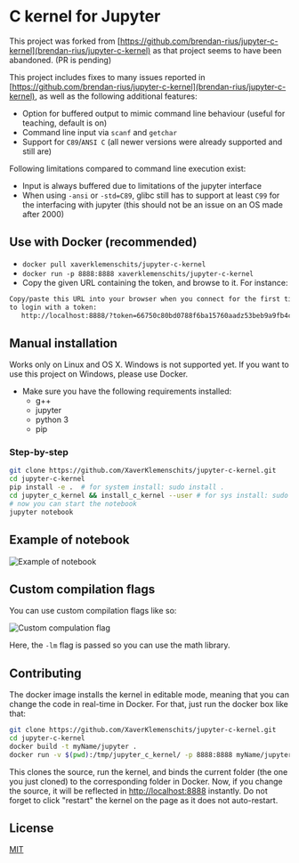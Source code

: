 # C kernel for Jupyter

This project was forked from [https://github.com/brendan-rius/jupyter-c-kernel](brendan-rius/jupyter-c-kernel) as that project seems to have been abandoned. (PR is pending)

This project includes fixes to many issues reported in [https://github.com/brendan-rius/jupyter-c-kernel](brendan-rius/jupyter-c-kernel), as well as the following additional features:

* Option for buffered output to mimic command line behaviour (useful for teaching, default is on)
* Command line input via `scanf` and `getchar`
* Support for `C89`/`ANSI C` (all newer versions were already supported and still are)

Following limitations compared to command line execution exist:

* Input is always buffered due to limitations of the jupyter interface
* When using `-ansi` or `-std=C89`, glibc still has to support at least `C99` for the interfacing with jupyter (this should not be an issue on an OS made after 2000)

## Use with Docker (recommended)

* `docker pull xaverklemenschits/jupyter-c-kernel`
* `docker run -p 8888:8888 xaverklemenschits/jupyter-c-kernel`
* Copy the given URL containing the token, and browse to it. For instance:

 ```bash
 Copy/paste this URL into your browser when you connect for the first time,
 to login with a token:
    http://localhost:8888/?token=66750c80bd0788f6ba15760aadz53beb9a9fb4cf8ac15ce8
 ```

## Manual installation

Works only on Linux and OS X. Windows is not supported yet. If you want to use this project on Windows, please use Docker.

* Make sure you have the following requirements installed:
  * g++
  * jupyter
  * python 3
  * pip

### Step-by-step

```bash
git clone https://github.com/XaverKlemenschits/jupyter-c-kernel.git
cd jupyter-c-kernel
pip install -e .  # for system install: sudo install .
cd jupyter_c_kernel && install_c_kernel --user # for sys install: sudo install_c_kernel
# now you can start the notebook
jupyter notebook
```

## Example of notebook

![Example of notebook](example-notebook.png?raw=true "Example of notebook")

## Custom compilation flags

You can use custom compilation flags like so:

![Custom compulation flag](custom_flags.png?raw=true "Example of notebook using custom compilation flags")

Here, the `-lm` flag is passed so you can use the math library.

## Contributing

The docker image installs the kernel in editable mode, meaning that you can
change the code in real-time in Docker. For that, just run the docker box like
that:

```bash
git clone https://github.com/XaverKlemenschits/jupyter-c-kernel.git
cd jupyter-c-kernel
docker build -t myName/jupyter .
docker run -v $(pwd):/tmp/jupyter_c_kernel/ -p 8888:8888 myName/jupyter
```

This clones the source, run the kernel, and binds the current folder (the one
you just cloned) to the corresponding folder in Docker.
Now, if you change the source, it will be reflected in [http://localhost:8888](http://localhost:8888)
instantly. Do not forget to click "restart" the kernel on the page as it does
not auto-restart.

## License

[MIT](LICENSE.txt)

